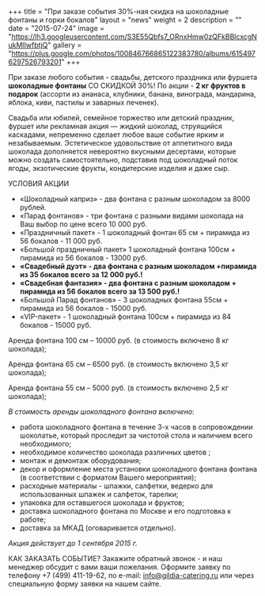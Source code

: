 +++
title = "При заказе события 30%-ная скидка на шоколадные фонтаны и горки бокалов"
layout = "news"
weight = 2
description = ""
date = "2015-07-24"
image = "https://lh3.googleusercontent.com/S3E55Qbfs7_ORnxHmw0zQFkBBlcxcgNukMlIwfbtjQ"
gallery = "https://plus.google.com/photos/100846766865122383780/albums/6154976297526793201"
+++

При заказе любого события - свадьбы, детского праздника или фуршета **шоколадные фонтаны** СО СКИДКОЙ 30%! По акции - **2 кг фруктов в подарок** (ассорти из ананаса, клубники, банана, винограда, мандарина, яблока, киви, пастилы и заварных печенек).


<!--more-->

Свадьба или юбилей, семейное торжество или детский праздник, фуршет или  рекламная акция — жидкий шоколад, струящийся каскадами, непременно сделает любое ваше событие ярким и незабываемым. Эстетическое удовольствие от аппетитного вида шоколада дополняется невероятно вкусными десертами, которые можно создать самостоятельно, подставив под шоколадный поток ягоды, экзотические фрукты, кондитерские изделия и даже сыр.

УСЛОВИЯ АКЦИИ

- «Шоколадный каприз» - два фонтана с разным шоколадом за 8000 рублей.
-  «Парад фонтанов» - три фонтана с разными видами шоколада на Ваш выбор по цене всего 10 000 руб.
- «Праздничный пакет» - 1 шоколадный фонтан 65 см + пирамида из 56 бокалов  - 11 000 руб.
- «Большой праздничный пакет» 1 шоколадный фонтана  100см + пирамида из 56 бокалов - 13000 руб.
- **«Свадебный дуэт» - два фонтана с разным шоколадом +пирамида из 35 бокалов всего за 12 000 руб.!**
- **«Свадебная фантазия» - два фонтана с разным шоколадом +  пирамида из 56 бокалов всего за 13 500 руб.!**
- «Большой Парад фонтанов» - 3 шоколадных фонтана 55см + пирамида из 56 бокалов - 15000 руб.
- «VIP-пакет» - 1 шоколадный фонтана  100см + пирамида из 84 бокалов - 15000 руб.

Аренда фонтана 100 см – 10000 руб. (в стоимость включено 8 кг шоколада);

Аренда фонтана 65 см – 6500 руб. (в стоимость включено 3,5 кг шоколада);

Аренда фонтана 55 см – 5000 руб. (в стоимость включено 2,5 кг шоколада);

_В стоимость аренды шоколадного фонтана включено_:

- работа шоколадного фонтана в течение 3-х часов в сопровождении шоколатье, который проследит за чистотой стола и наличием всего необходимого;
- необходимое количество шоколада различных цветов ;
- монтаж и демонтаж оборудования;
- декор и оформление места установки шоколадного фонтана фонтана (в соответствии с форматом Вашего мероприятия);
- расходные материалы - шпажки, салфетки, ведерко для использованных шпажек и салфеток, тарелки;
- упаковка для оставшегося шоколада и фруктов;
- доставка шоколадного фонтана по Москве и его подготовка к работе;
- доставка за МКАД (оговаривается отдельно).

_Акция действует до 1 сентября 2015 г._

КАК ЗАКАЗАТЬ СОБЫТИЕ?
Закажите обратный звонок - и наш менеджер обсудит с вами ваши пожелания. Оформите заявку по телефону +7 (499) 411-19-62, по e-mail: info@gildia-catering.ru или через специальную форму заявки на нашем сайте.
